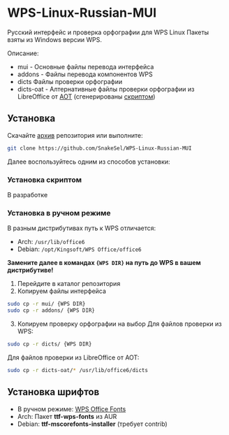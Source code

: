 # WPS-Linux-Russian-MUI
Русский интерфейс и проверка орфографии для WPS Linux
Пакеты взяты из Windows версии WPS.

Описание:
 - mui - Основные файлы перевода интерфейса
 - addons - Файлы перевода компонентов WPS
 - dicts Файлы проверки орфографии
 - dicts-oat - Алтернативные файлы проверки орфографии из LibreOffice от [AOT](https://extensions.libreoffice.org/en/extensions/show/russian-dictionary-pack) (сгенерированы [скриптом](https://gist.github.com/SnakeSel/baefccc3960454b82ef88f5f9fa186d5))
## Установка
Скачайте [архив](https://github.com/SnakeSel/WPS-Linux-Russian-MUI/archive/refs/heads/main.zip) репозитория 
или выполните: 
```sh 
git clone https://github.com/SnakeSel/WPS-Linux-Russian-MUI
```
Далее воспользуйтесь одним из способов установки:
### Установка скриптом
В разработке
### Установка в ручном режиме
В разным дистрибутивах путь к WPS отличается:
 - Arch: `/usr/lib/office6`
 - Debian: `/opt/Kingsoft/WPS Office/office6`

**Замените далее в командах `{WPS DIR}` на путь до WPS  в вашем дистрибутиве!**
1. Перейдите в каталог репозитория
2. Копируем файлы интерфейса
```sh 
sudo cp -r mui/ {WPS DIR}
sudo cp -r addons/ {WPS DIR}
```
3. Копируем проверку орфографии на выбор
Для файлов проверки из WPS:
```sh 
sudo cp -r dicts/ {WPS DIR}
```
Для файлов проверки из LibreOffice от AOT:
```sh 
sudo cp -r dicts-oat/* /usr/lib/office6/dicts
```

## Установка шрифтов
 - В ручном режиме: [WPS Office Fonts](https://github.com/ferion11/ttf-wps-fonts)
 - Arch: Пакет **ttf-wps-fonts** из AUR
 - Debian: **ttf-mscorefonts-installer** (требует contrib)
